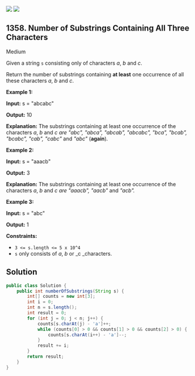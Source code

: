 [![](https://img.shields.io/github/stars/javadev/LeetCode-in-Java?label=Stars&style=flat-square)](https://github.com/javadev/LeetCode-in-Java)
[![](https://img.shields.io/github/forks/javadev/LeetCode-in-Java?label=Fork%20me%20on%20GitHub%20&style=flat-square)](https://github.com/javadev/LeetCode-in-Java/fork)

## 1358\. Number of Substrings Containing All Three Characters

Medium

Given a string `s` consisting only of characters _a_, _b_ and _c_.

Return the number of substrings containing **at least** one occurrence of all these characters _a_, _b_ and _c_.

**Example 1:**

**Input:** s = "abcabc"

**Output:** 10

**Explanation:** The substrings containing at least one occurrence of the characters _a_, _b_ and _c are "_abc_", "_abca_", "_abcab_", "_abcabc_", "_bca_", "_bcab_", "_bcabc_", "_cab_", "_cabc_"_ and _"_abc_"_ (**again**)_._

**Example 2:**

**Input:** s = "aaacb"

**Output:** 3

**Explanation:** The substrings containing at least one occurrence of the characters _a_, _b_ and _c are "_aaacb_", "_aacb_"_ and _"_acb_"._

**Example 3:**

**Input:** s = "abc"

**Output:** 1

**Constraints:**

*   `3 <= s.length <= 5 x 10^4`
*   `s` only consists of _a_, _b_ or _c _characters.

## Solution

```java
public class Solution {
    public int numberOfSubstrings(String s) {
        int[] counts = new int[3];
        int i = 0;
        int n = s.length();
        int result = 0;
        for (int j = 0; j < n; j++) {
            counts[s.charAt(j) - 'a']++;
            while (counts[0] > 0 && counts[1] > 0 && counts[2] > 0) {
                counts[s.charAt(i++) - 'a']--;
            }
            result += i;
        }
        return result;
    }
}
```